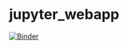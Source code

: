 # jupyter_webapp

[![Binder](https://mybinder.org/badge_logo.svg)](https://mybinder.org/v2/gh/MrMrad-ops/jupyter_webapp/main?filepath=MrMrad-ops/jupyter_webapp/blob/main/environment.yaml)
